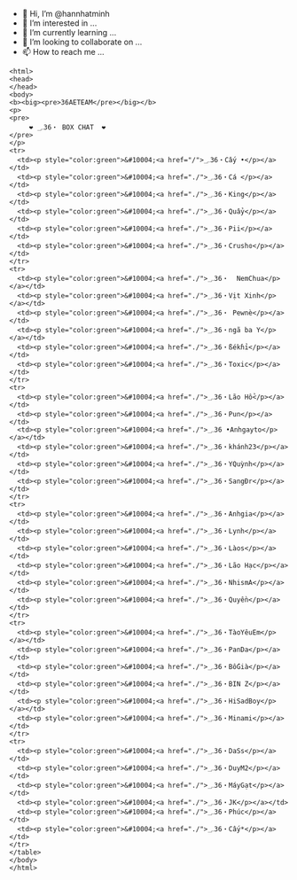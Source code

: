 - 👋 Hi, I’m @hannhatminh
- 👀 I’m interested in ...
- 🌱 I’m currently learning ...
- 💞️ I’m looking to collaborate on ...
- 📫 How to reach me ...

<!---
hannhatminh/hannhatminh is a ✨ special ✨ repository because its `README.md` (this file) appears on your GitHub profile.
You can click the Preview link to take a look at your changes.
--->
    <html>
    <head>
    </head>
    <body>
    <b><big><pre>36AETEAM</pre></big></b>
    <p>
    <pre>
         ❤ ؄36・ BOX CHAT  ❤
    </pre>
    </p>
    <tr>
      <td><p style="color:green">&#10004;<a href="/">؄36・Cấy •</p></a></td>
      <td><p style="color:green">&#10004;<a href="./">؄36・Cá </p></a></td>
      <td><p style="color:green">&#10004;<a href="./">؄36・King</p></a></td>
      <td><p style="color:green">&#10004;<a href="./">؄36・Quẩy</p></a></td>
      <td><p style="color:green">&#10004;<a href="./">؄36・Pii</p></a></td>
      <td><p style="color:green">&#10004;<a href="./">؄36・Crushɞ</p></a></td>
    </tr>
    <tr>
      <td><p style="color:green">&#10004;<a href="./">؄36・  NemChua</p></a></td>
      <td><p style="color:green">&#10004;<a href="./">؄36・Vịt Xinh</p></a></td>
      <td><p style="color:green">&#10004;<a href="./">؄36・ Pewnè</p></a></td>
      <td><p style="color:green">&#10004;<a href="./">؄36・ngã ba Y</p></a></td>
      <td><p style="color:green">&#10004;<a href="./">؄36・ßékɦỉ</p></a></td>
      <td><p style="color:green">&#10004;<a href="./">؄36・Toxic</p></a></td>
    </tr>
    <tr>
      <td><p style="color:green">&#10004;<a href="./">؄36・Lão Hổ</p></a></td>
      <td><p style="color:green">&#10004;<a href="./">؄36・Pun</p></a></td>
      <td><p style="color:green">&#10004;<a href="./">؄36 •Anhgayto</p></a></td>
      <td><p style="color:green">&#10004;<a href="./">؄36・khánh23</p></a></td>
      <td><p style="color:green">&#10004;<a href="./">؄36・YQuỳnh</p></a></td>
      <td><p style="color:green">&#10004;<a href="./">؄36・SangĐr</p></a></td>
    </tr>
    <tr>
      <td><p style="color:green">&#10004;<a href="./">؄36・Anhgia</p></a></td>
      <td><p style="color:green">&#10004;<a href="./">؄36・Lynh</p></a></td>
      <td><p style="color:green">&#10004;<a href="./">؄36・Làos</p></a></td>
      <td><p style="color:green">&#10004;<a href="./">؄36・Lão Hạc</p></a></td>
      <td><p style="color:green">&#10004;<a href="./">؄36・NhismA</p></a></td>
      <td><p style="color:green">&#10004;<a href="./">؄36・Quyền</p></a></td>
    </tr>
    <tr>
      <td><p style="color:green">&#10004;<a href="./">؄36・TàoYêuEm</p></a></td>
      <td><p style="color:green">&#10004;<a href="./">؄36・PanDa</p></a></td>
      <td><p style="color:green">&#10004;<a href="./">؄36・BốGià</p></a></td>
      <td><p style="color:green">&#10004;<a href="./">؄36・BIN Z</p></a></td>
      <td><p style="color:green">&#10004;<a href="./">؄36・HiSadBoy</p></a></td>
      <td><p style="color:green">&#10004;<a href="./">؄36・Minami</p></a></td>
    </tr>       
    <tr>
      <td><p style="color:green">&#10004;<a href="./">؄36・DaSs</p></a></td>
      <td><p style="color:green">&#10004;<a href="./">؄36・DuyM2</p></a></td>
      <td><p style="color:green">&#10004;<a href="./">؄36・MáyGạt</p></a></td>
      <td><p style="color:green">&#10004;<a href="./">؄36・JK</p></a></td>
      <td><p style="color:green">&#10004;<a href="./">؄36・Phúc</p></a></td>
      <td><p style="color:green">&#10004;<a href="./">؄36・Cấy*</p></a></td>
    </tr>
    </table>
    </body>
    </html>
